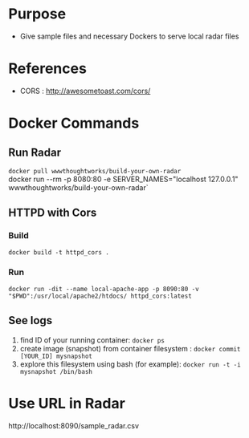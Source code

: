 # Purpose
* Give sample files and necessary Dockers to serve local radar files

# References
* CORS : http://awesometoast.com/cors/

# Docker Commands

## Run Radar
`docker pull wwwthoughtworks/build-your-own-radar`  
docker run --rm -p 8080:80 -e SERVER_NAMES="localhost 127.0.0.1" wwwthoughtworks/build-your-own-radar`

## HTTPD with Cors

### Build
`docker build -t httpd_cors . ` 
 
### Run
`docker run -dit --name local-apache-app -p 8090:80 -v "$PWD":/usr/local/apache2/htdocs/ httpd_cors:latest`

## See logs
1. find ID of your running container: `docker ps`
2. create image (snapshot) from container filesystem : `docker commit [YOUR_ID] mysnapshot`
3. explore this filesystem using bash (for example): `docker run -t -i mysnapshot /bin/bash`

# Use URL in Radar
http://localhost:8090/sample_radar.csv